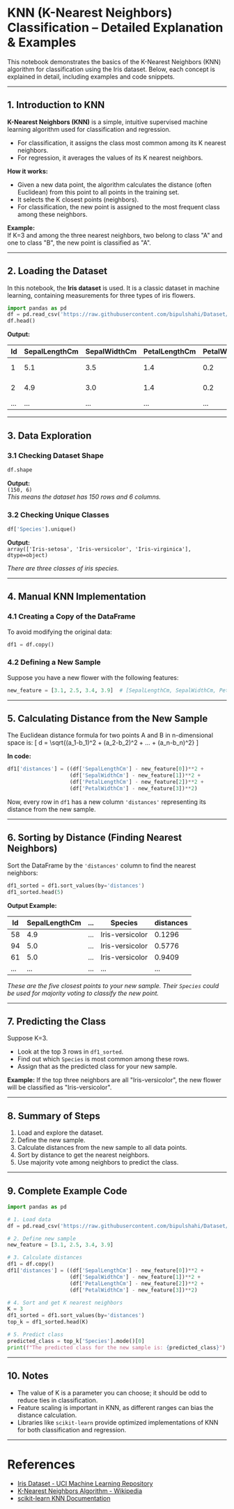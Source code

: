 # KNN (K-Nearest Neighbors) Classification – Detailed Explanation & Examples

This notebook demonstrates the basics of the K-Nearest Neighbors (KNN) algorithm for classification using the Iris dataset. Below, each concept is explained in detail, including examples and code snippets.

---

## 1. Introduction to KNN

**K-Nearest Neighbors (KNN)** is a simple, intuitive supervised machine learning algorithm used for classification and regression.  
- For classification, it assigns the class most common among its K nearest neighbors.
- For regression, it averages the values of its K nearest neighbors.

**How it works:**
- Given a new data point, the algorithm calculates the distance (often Euclidean) from this point to all points in the training set.
- It selects the K closest points (neighbors).
- For classification, the new point is assigned to the most frequent class among these neighbors.

**Example:**  
If K=3 and among the three nearest neighbors, two belong to class "A" and one to class "B", the new point is classified as "A".

---

## 2. Loading the Dataset

In this notebook, the **Iris dataset** is used. It is a classic dataset in machine learning, containing measurements for three types of iris flowers.

```python
import pandas as pd
df = pd.read_csv('https://raw.githubusercontent.com/bipulshahi/Dataset/refs/heads/main/Iris.csv')
df.head()
```

**Output:**

| Id | SepalLengthCm | SepalWidthCm | PetalLengthCm | PetalWidthCm | Species       |
|----|---------------|--------------|---------------|--------------|--------------|
| 1  | 5.1           | 3.5          | 1.4           | 0.2          | Iris-setosa  |
| 2  | 4.9           | 3.0          | 1.4           | 0.2          | Iris-setosa  |
| ...| ...           | ...          | ...           | ...          | ...          |

---

## 3. Data Exploration

### 3.1 Checking Dataset Shape

```python
df.shape
```
**Output:**  
`(150, 6)`  
_This means the dataset has 150 rows and 6 columns._

### 3.2 Checking Unique Classes

```python
df['Species'].unique()
```
**Output:**  
`array(['Iris-setosa', 'Iris-versicolor', 'Iris-virginica'], dtype=object)`

_There are three classes of iris species._

---

## 4. Manual KNN Implementation

### 4.1 Creating a Copy of the DataFrame

To avoid modifying the original data:
```python
df1 = df.copy()
```

### 4.2 Defining a New Sample

Suppose you have a new flower with the following features:

```python
new_feature = [3.1, 2.5, 3.4, 3.9]  # [SepalLengthCm, SepalWidthCm, PetalLengthCm, PetalWidthCm]
```

---

## 5. Calculating Distance from the New Sample

The Euclidean distance formula for two points A and B in n-dimensional space is:
\[
d = \sqrt{(a_1-b_1)^2 + (a_2-b_2)^2 + ... + (a_n-b_n)^2}
\]

**In code:**
```python
df1['distances'] = ((df['SepalLengthCm'] - new_feature[0])**2 + 
                    (df['SepalWidthCm'] - new_feature[1])**2 + 
                    (df['PetalLengthCm'] - new_feature[2])**2 + 
                    (df['PetalWidthCm'] - new_feature[3])**2)
```

Now, every row in `df1` has a new column `'distances'` representing its distance from the new sample.

---

## 6. Sorting by Distance (Finding Nearest Neighbors)

Sort the DataFrame by the `'distances'` column to find the nearest neighbors:
```python
df1_sorted = df1.sort_values(by='distances')
df1_sorted.head(5)
```

**Output Example:**

| Id | SepalLengthCm | ... | Species           | distances |
|----|---------------|-----|-------------------|-----------|
| 58 | 4.9           | ... | Iris-versicolor   | 0.1296    |
| 94 | 5.0           | ... | Iris-versicolor   | 0.5776    |
| 61 | 5.0           | ... | Iris-versicolor   | 0.9409    |
| ...| ...           | ... | ...               | ...       |

_These are the five closest points to your new sample. Their `Species` could be used for majority voting to classify the new point._

---

## 7. Predicting the Class

Suppose K=3.  
- Look at the top 3 rows in `df1_sorted`.
- Find out which `Species` is most common among these rows.
- Assign that as the predicted class for your new sample.

**Example:**
If the top three neighbors are all "Iris-versicolor", the new flower will be classified as "Iris-versicolor".

---

## 8. Summary of Steps

1. Load and explore the dataset.
2. Define the new sample.
3. Calculate distances from the new sample to all data points.
4. Sort by distance to get the nearest neighbors.
5. Use majority vote among neighbors to predict the class.

---

## 9. Complete Example Code

```python
import pandas as pd

# 1. Load data
df = pd.read_csv('https://raw.githubusercontent.com/bipulshahi/Dataset/refs/heads/main/Iris.csv')

# 2. Define new sample
new_feature = [3.1, 2.5, 3.4, 3.9]

# 3. Calculate distances
df1 = df.copy()
df1['distances'] = ((df['SepalLengthCm'] - new_feature[0])**2 + 
                    (df['SepalWidthCm'] - new_feature[1])**2 + 
                    (df['PetalLengthCm'] - new_feature[2])**2 + 
                    (df['PetalWidthCm'] - new_feature[3])**2)

# 4. Sort and get K nearest neighbors
K = 3
df1_sorted = df1.sort_values(by='distances')
top_k = df1_sorted.head(K)

# 5. Predict class
predicted_class = top_k['Species'].mode()[0]
print(f"The predicted class for the new sample is: {predicted_class}")
```

---

## 10. Notes

- The value of K is a parameter you can choose; it should be odd to reduce ties in classification.
- Feature scaling is important in KNN, as different ranges can bias the distance calculation.
- Libraries like `scikit-learn` provide optimized implementations of KNN for both classification and regression.

---

# References

- [Iris Dataset - UCI Machine Learning Repository](https://archive.ics.uci.edu/ml/datasets/iris)
- [K-Nearest Neighbors Algorithm - Wikipedia](https://en.wikipedia.org/wiki/K-nearest_neighbors_algorithm)
- [scikit-learn KNN Documentation](https://scikit-learn.org/stable/modules/neighbors.html)
